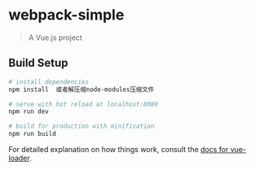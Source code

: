 # webpack-simple

> A Vue.js project

## Build Setup

``` bash
# install dependencies
npm install  或者解压缩node-modules压缩文件

# serve with hot reload at localhost:8080
npm run dev

# build for production with minification
npm run build
```

For detailed explanation on how things work, consult the [docs for vue-loader](http://vuejs.github.io/vue-loader).
